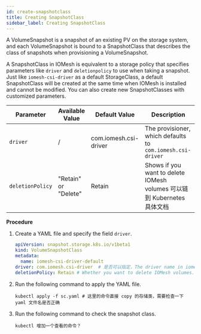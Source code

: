 ```yaml
---
id: create-snapshotclass
title: Creating SnapshotClass
sidebar_label: Creating SnapshotClass
---
```


A VolumeSnapshot is a snapshot of an existing PV on the storage system, and each VolumeSnapshot is bound to a SnapshotClass that describes the class of snapshots when provisioning a VolumeSnapshot.

A SnapshotClass in IOMesh is equivalent to a storage policy that specifies parameters like `driver` and `deletionpolicy` to use when taking a snapshot. Just like `iomesh-csi-driver` as a default StorageClass, a default SnapshotClass will be created at the same time when IOMesh is installed and cannot be modified. You can also create new SnapshotClasses with customized parameters.


|Parameter|Available Value| Default Value| Description|
|---|---|---|---|
|`driver`| / |com.iomesh.csi-driver| The provisioner, which defaults to `com.iomesh.csi-driver`|
|`deletionPolicy`|"Retain" or "Delete"| Retain| Shows if you want to delete IOMesh volumes 可以链到 Kubernetes 具体文档|


**Procedure**
1. Create a YAML file and specify the field `driver`. 

    ```yaml
    apiVersion: snapshot.storage.k8s.io/v1beta1
    kind: VolumeSnapshotClass
    metadata:
      name: iomesh-csi-driver-default 
    driver: com.iomesh.csi-driver  # 是否可以指定，The driver name in iomesh.yaml during manual installation.
    deletionPolicy: Retain # Whether you want to delete IOMesh volumes.
    ```

2. Run the following command to apply the YAML file.
  
    ```
    kubectl apply -f sc.yaml # 这里的命令直接 copy 的存储类，需要检查一下 yaml 文件名是否正确
    ```

3. Run the following command to check the snapshot class.

    ```
    kubectl 增加一个查看的命令？
    ```
